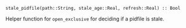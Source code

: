 ```
stale_pidfile(path::String, stale_age::Real, refresh::Real) :: Bool
```

Helper function for `open_exclusive` for deciding if a pidfile is stale.
